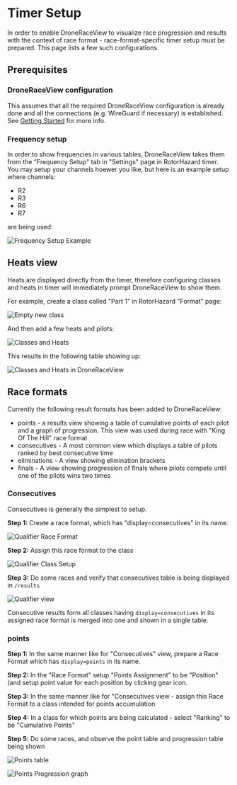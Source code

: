 # Timer Setup

In order to enable DroneRaceView to visualize race progression and results with the context of race format - race-format-specific timer setup must be prepared.
This page lists a few such configurations.

## Prerequisites

### DroneRaceView configuration

This assumes that all the required DroneRaceView configuration is already done and all the connections (e.g. WireGuard if necessary) is established. 
See [Getting Started](getting-started.md) for more info.

### Frequency setup

In order to show frequencies in various tables, DroneRaceView takes them from the "Frequency Setup" tab in "Settings" page in RotorHazard timer.
You may setup your channels hoewer you like, but here is an example setup where channels:
- R2
- R3
- R6
- R7

are being used:

![Frequency Setup Example](../img/frequency-setup.png)

## Heats view

Heats are displayed directly from the timer, therefore configuring classes and heats in timer will immediately prompt DroneRaceView to show them.

For example, create a class called "Part 1" in RotorHazard "Format" page:

![Empty new class](../img/empty-class.png)

And then add a few heats and pilots:

![Classes and Heats](../img/class-setup.png)

This results in the following table showing up:

![Classes and Heats in DroneRaceView](../img/drone-race-view-classes-and-heats.png)


## Race formats

Currently the following result formats has been added to DroneRaceView:
- points - a results view showing a table of cumulative points of each pilot and a graph of progression. This view was used during race with "King Of The Hill" race format
- consecutives - A most common view which displays a table of pilots ranked by best consecutive time
- eliminations - A view showing elimination brackets
- finals - A view showing progression of finals where pilots compete until one of the pilots wins two times

### Consecutives

Consecutives is generally the simplest to setup.

__Step 1:__ Create a race format, which has "display=consecutives" in its name.

![Qualifier Race Format](../img/qualifier-race-format.png)

__Step 2:__ Assign this race format to the class

![Qualifier Class Setup](../img/qualifier-class-setup.png)

__Step 3:__ Do some races and verify that consecutives table is being displayed in `/results`

![Qualifier view](../img/consecutives-view.png)

Consecutive results form all classes having `display=consecutives` in its assigned race format is merged into one and shown in a single table.


### points

__Step 1:__ In the same manner like for "Consecutives" view, prepare a Race Format which has `display=points` in its name.

__Step 2:__ In the "Race Format" setup "Points Assignment" to be "Position" (and setup point value for each position by clicking gear icon.

__Step 3:__ In the same manner like for "Consecutives view - assign this Race Format to a class intended for points accumulation

__Step 4:__ In a class for which points are being calculated - select "Ranking" to be "Cumulative Points"

__Step 5:__ Do some races, and observe the point table and progression table being shown

![Points table](../img/points-table.png)

![Points Progression graph](../img/points-progression-table.png)




